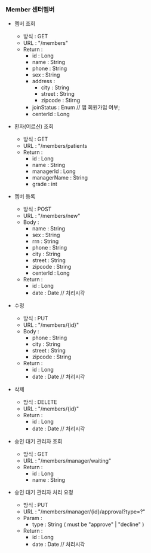 ### Member 센터멤버

* 멤버 조회

    - 방식 : GET 
    - URL : "/members"
    - Return : 
        - id : Long
        - name : String
        - phone : String
        - sex : String
        - address :
            - city : String
            - street : String
            - zipcode : Stirng
        - joinStatus : Enum // 앱 회원가입 여부;
        - centerId : Long

* 환자(어르신) 조회

    - 방식 : GET
    - URL : "/members/patients
    - Return :
        - id : Long
        - name : String
        - managerId : Long
        - managerName : String
        - grade : int

* 멤버 등록

    - 방식 : POST 
    - URL : "/members/new"
    - Body : 
        - name : String
        - sex : String
        - rrn : String
        - phone : String
        - city : String
        - street : String
        - zipcode : String
        - centerId : Long
     - Return :
        - id : Long 
        - date : Date // 처리시각
* 수정

    - 방식 : PUT 
    - URL : "/members/{id}"
    - Body : 
        - phone : String
        - city : String
        - street : String
        - zipcode : String
    - Return :
        - id : Long 
        - date : Date // 처리시각
        
* 삭제

    - 방식 : DELETE 
    - URL : "/members/{id}"
    - Return :
        - id : Long 
        - date : Date // 처리시각
    
    
* 승인 대기 관리자 조회

    - 방식 : GET 
    - URL : "/members/manager/waiting"
    - Return :
        - id : Long
        - name : String

    
* 승인 대기 관리자 처리 요청

    - 방식 : PUT
    - URL : "/members/manager/{id}/approval?type=?"
    - Param : 
        - type : String ( must be "approve" | "decline" )
    - Return :
        - id : Long 
        - date : Date // 처리시각
